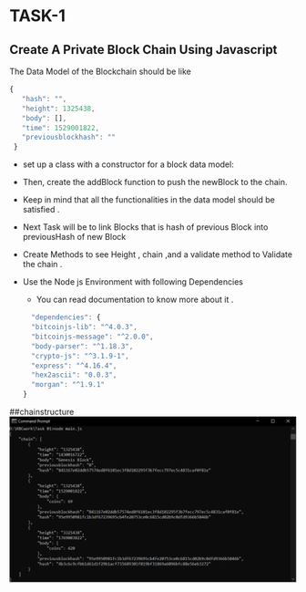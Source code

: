 # TASK-1
## Create A Private Block Chain Using Javascript

The Data Model of the Blockchain should be like 
```js
{
   "hash": "",
   "height": 1325438,
   "body": [],
   "time": 1529001822,
   "previousblockhash": ""
 }
 ```

* set up a class with a constructor for a block data model:
* Then, create the addBlock function to push the newBlock to the chain.
* Keep in mind that all the functionalities in the data model should be satisfied .
* Next Task will be to link Blocks that is hash of previous Block into previousHash of new Block 
* Create Methods to see Height , chain ,and a validate method to Validate the chain .

* Use the Node js Environment with following Dependencies 
  * You can read documentation to know more about it .
  ```js
    "dependencies": {
    "bitcoinjs-lib": "^4.0.3",
    "bitcoinjs-message": "^2.0.0",
    "body-parser": "^1.18.3",
    "crypto-js": "^3.1.9-1",
    "express": "^4.16.4",
    "hex2ascii": "0.0.3",
    "morgan": "^1.9.1"
  }
  ```
##chainstructure
![](https://github.com/ParthhSharma/TASK-1/blob/master/outputTask01.PNG)
  
  


